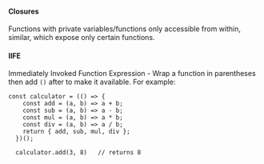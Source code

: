 #### Closures

Functions with private variables/functions only accessible from within, similar, which expose only certain functions.

#### IIFE

Immediately Invoked Function Expression - Wrap a function in parentheses then add `()` after to make it available.  For example:
```
const calculator = (() => {
    const add = (a, b) => a + b;
    const sub = (a, b) => a - b;
    const mul = (a, b) => a * b;
    const div = (a, b) => a / b;
    return { add, sub, mul, div };
  })();

  calculator.add(3, 8)   // returns 8
  ```